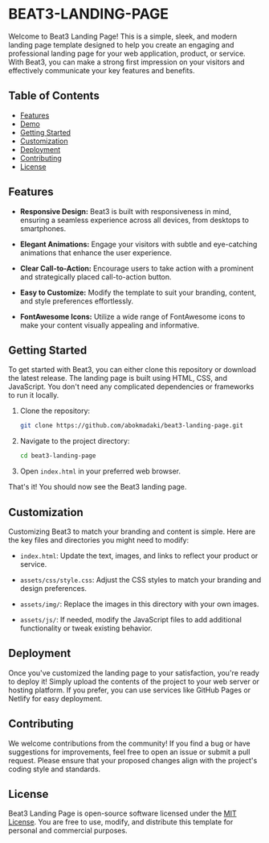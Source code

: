 # BEAT3-LANDING-PAGE

Welcome to Beat3 Landing Page! This is a simple, sleek, and modern landing page template designed to help you create an engaging and professional landing page for your web application, product, or service. With Beat3, you can make a strong first impression on your visitors and effectively communicate your key features and benefits.

## Table of Contents

- [Features](#features)
- [Demo](#demo)
- [Getting Started](#getting-started)
- [Customization](#customization)
- [Deployment](#deployment)
- [Contributing](#contributing)
- [License](#license)

## Features

- **Responsive Design:** Beat3 is built with responsiveness in mind, ensuring a seamless experience across all devices, from desktops to smartphones.

- **Elegant Animations:** Engage your visitors with subtle and eye-catching animations that enhance the user experience.

- **Clear Call-to-Action:** Encourage users to take action with a prominent and strategically placed call-to-action button.

- **Easy to Customize:** Modify the template to suit your branding, content, and style preferences effortlessly.

- **FontAwesome Icons:** Utilize a wide range of FontAwesome icons to make your content visually appealing and informative.


## Getting Started

To get started with Beat3, you can either clone this repository or download the latest release. The landing page is built using HTML, CSS, and JavaScript. You don't need any complicated dependencies or frameworks to run it locally.

1. Clone the repository:

   ```bash
   git clone https://github.com/abokmadaki/beat3-landing-page.git
   ```

2. Navigate to the project directory:

   ```bash
   cd beat3-landing-page
   ```

3. Open `index.html` in your preferred web browser.

That's it! You should now see the Beat3 landing page.

## Customization

Customizing Beat3 to match your branding and content is simple. Here are the key files and directories you might need to modify:

- `index.html`: Update the text, images, and links to reflect your product or service.

- `assets/css/style.css`: Adjust the CSS styles to match your branding and design preferences.

- `assets/img/`: Replace the images in this directory with your own images.

- `assets/js/`: If needed, modify the JavaScript files to add additional functionality or tweak existing behavior.

## Deployment

Once you've customized the landing page to your satisfaction, you're ready to deploy it! Simply upload the contents of the project to your web server or hosting platform. If you prefer, you can use services like GitHub Pages or Netlify for easy deployment.

## Contributing

We welcome contributions from the community! If you find a bug or have suggestions for improvements, feel free to open an issue or submit a pull request. Please ensure that your proposed changes align with the project's coding style and standards.

## License

Beat3 Landing Page is open-source software licensed under the [MIT License](https://opensource.org/licenses/MIT). You are free to use, modify, and distribute this template for personal and commercial purposes.
